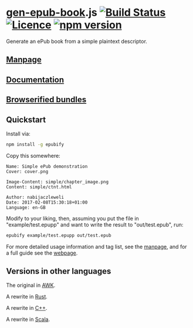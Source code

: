 # [gen-epub-book](https://nabijaczleweli.xyz/content/gen-epub-book).js [![Build Status](https://travis-ci.org/nabijaczleweli/gen-epub-book.js.svg?branch=master)](https://travis-ci.org/nabijaczleweli/gen-epub-book.js) [![Licence](https://img.shields.io/badge/license-MIT-blue.svg?style=flat)](LICENSE) [![npm version](https://badge.fury.io/js/epubify.svg)](https://www.npmjs.com/package/epubify)
Generate an ePub book from a simple plaintext descriptor.

## [Manpage](https://cdn.rawgit.com/nabijaczleweli/gen-epub-book/man/gen-epub-book.js.1.html)
## [Documentation](https://cdn.rawgit.com/nabijaczleweli/gen-epub-book.js/doc/index.html)
## [Browserified bundles](https://github.com/nabijaczleweli/gen-epub-book.js/tree/bundle)

## Quickstart

Install via:

```sh
npm install -g epubify
```

Copy this somewhere:

```text
Name: Simple ePub demonstration
Cover: cover.png

Image-Content: simple/chapter_image.png
Content: simple/ctnt.html

Author: nabijaczleweli
Date: 2017-02-08T15:30:18+01:00
Language: en-GB
```

Modify to your liking, then, assuming you put the file in "example/test.epupp" and want to write the result to "out/test.epub", run:

```sh
epubify example/test.epupp out/test.epub
```

For more detailed usage information and tag list, see the [manpage](https://cdn.rawgit.com/nabijaczleweli/gen-epub-book/man/gen-epub-book.js.1.html),
and for a full guide see the [webpage](https://nabijaczleweli.xyz/content/gen-epub-book).

## Versions in other languages

The original in [AWK](https://github.com/nabijaczleweli/gen-epub-book).

A rewrite in [Rust](https://github.com/nabijaczleweli/gen-epub-book.rs).

A rewrite in [C++](https://github.com/nabijaczleweli/gen-epub-book.cpp).

A rewrite in [Scala](https://github.com/nabijaczleweli/gen-epub-book.scala).
